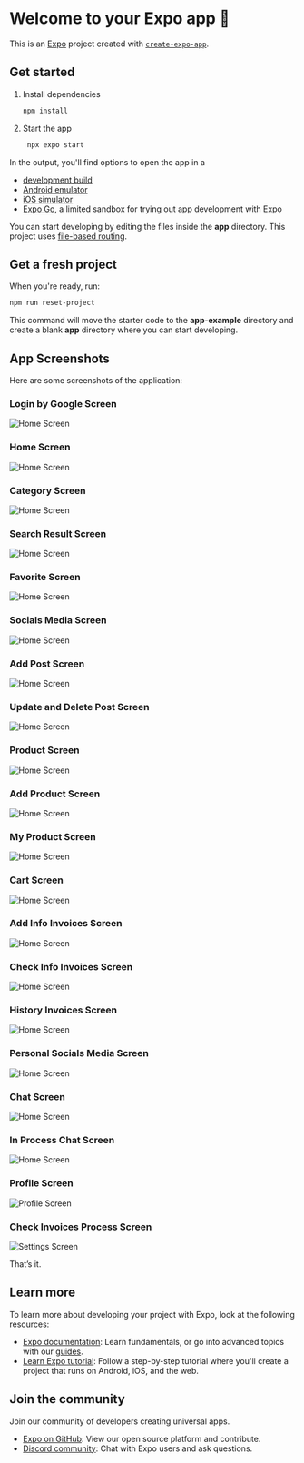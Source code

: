 # Welcome to your Expo app 👋

This is an [Expo](https://expo.dev) project created with [`create-expo-app`](https://www.npmjs.com/package/create-expo-app).

## Get started

1. Install dependencies

   ```bash
   npm install
   ```

2. Start the app

   ```bash
    npx expo start
   ```

In the output, you'll find options to open the app in a

- [development build](https://docs.expo.dev/develop/development-builds/introduction/)
- [Android emulator](https://docs.expo.dev/workflow/android-studio-emulator/)
- [iOS simulator](https://docs.expo.dev/workflow/ios-simulator/)
- [Expo Go](https://expo.dev/go), a limited sandbox for trying out app development with Expo

You can start developing by editing the files inside the **app** directory. This project uses [file-based routing](https://docs.expo.dev/router/introduction).

## Get a fresh project

When you're ready, run:

```bash
npm run reset-project
```

This command will move the starter code to the **app-example** directory and create a blank **app** directory where you can start developing.

## App Screenshots

Here are some screenshots of the application:
### Login by Google Screen
![Home Screen](assets/images-git/login.jpg)

### Home Screen
![Home Screen](assets/images-git/home.jpg)

### Category Screen
![Home Screen](assets/images-git/category.jpg)

### Search Result Screen
![Home Screen](assets/images-git/search-result.jpg)

### Favorite Screen
![Home Screen](assets/images-git/favorite.jpg)

### Socials Media Screen
![Home Screen](assets/images-git/socials-media.jpg)

### Add Post Screen
![Home Screen](assets/images-git/add-post.jpg)

### Update and Delete Post Screen
![Home Screen](assets/images-git/crud-post.jpg)

### Product Screen
![Home Screen](assets/images-git/info-product.jpg)

### Add Product Screen
![Home Screen](assets/images-git/add-product.jpg)

### My Product Screen
![Home Screen](assets/images-git/my-product.jpg)

### Cart Screen
![Home Screen](assets/images-git/cart.jpg)

### Add Info Invoices Screen
![Home Screen](assets/images-git/info-buy-product.jpg)

### Check Info Invoices Screen
![Home Screen](assets/images-git/accept-info.jpg)

### History Invoices Screen
![Home Screen](assets/images-git/history.jpg)

### Personal Socials Media Screen
![Home Screen](assets/images-git/personal.jpg)

### Chat Screen
![Home Screen](assets/images-git/list-inbox.jpg)

### In Process Chat Screen
![Home Screen](assets/images-git/chat.jpg)

### Profile Screen
![Profile Screen](assets/images-git/profile.jpg)

### Check Invoices Process Screen
![Settings Screen](assets/images-git/check-invoice.jpg)

That’s it.

## Learn more

To learn more about developing your project with Expo, look at the following resources:

- [Expo documentation](https://docs.expo.dev/): Learn fundamentals, or go into advanced topics with our [guides](https://docs.expo.dev/guides).
- [Learn Expo tutorial](https://docs.expo.dev/tutorial/introduction/): Follow a step-by-step tutorial where you'll create a project that runs on Android, iOS, and the web.

## Join the community

Join our community of developers creating universal apps.

- [Expo on GitHub](https://github.com/expo/expo): View our open source platform and contribute.
- [Discord community](https://chat.expo.dev): Chat with Expo users and ask questions.